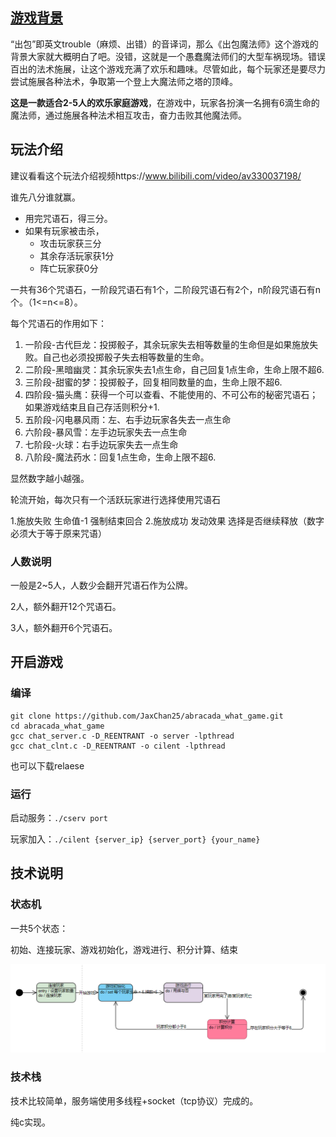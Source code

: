 ## [游戏背景](https://www.sohu.com/a/311836901_100185646)

“出包”即英文trouble（麻烦、出错）的音译词，那么《出包魔法师》这个游戏的背景大家就大概明白了吧。没错，这就是一个愚蠢魔法师们的大型车祸现场。错误百出的法术施展，让这个游戏充满了欢乐和趣味。尽管如此，每个玩家还是要尽力尝试施展各种法术，争取第一个登上大魔法师之塔的顶峰。



**这是一款适合2-5人的欢乐家庭游戏**，在游戏中，玩家各扮演一名拥有6滴生命的魔法师，通过施展各种法术相互攻击，奋力击败其他魔法师。



## 玩法介绍

建议看看这个玩法介绍视频https://www.bilibili.com/video/av330037198/

谁先八分谁就赢。

- 用完咒语石，得三分。
- 如果有玩家被击杀，
  - 攻击玩家获三分
  - 其余存活玩家获1分
  - 阵亡玩家获0分



一共有36个咒语石，一阶段咒语石有1个，二阶段咒语石有2个，n阶段咒语石有n个。（1<=n<=8）。

每个咒语石的作用如下：

1. 一阶段-古代巨龙：投掷骰子，其余玩家失去相等数量的生命但是如果施放失败。自己也必须投掷骰子失去相等数量的生命。
2. 二阶段-黑暗幽灵：其余玩家失去1点生命，自己回复1点生命，生命上限不超6.
3. 三阶段-甜蜜的梦：投掷骰子，回复相同数量的血，生命上限不超6.
4. 四阶段-猫头鹰：获得一个可以查看、不能使用的、不可公布的秘密咒语石；如果游戏结束且自己存活则积分+1.
5. 五阶段-闪电暴风雨：左、右手边玩家各失去一点生命
6. 六阶段-暴风雪：左手边玩家失去一点生命
7. 七阶段-火球：右手边玩家失去一点生命
8. 八阶段-魔法药水：回复1点生命，生命上限不超6.

显然数字越小越强。



轮流开始，每次只有一个活跃玩家进行选择使用咒语石

1.施放失败
生命值-1
强制结束回合
2.施放成功
发动效果
选择是否继续释放（数字必须大于等于原来咒语）



### 人数说明

一般是2~5人，人数少会翻开咒语石作为公牌。

2人，额外翻开12个咒语石。

3人，额外翻开6个咒语石。



## 开启游戏

### 编译

```
git clone https://github.com/JaxChan25/abracada_what_game.git
cd abracada_what_game
gcc chat_server.c -D_REENTRANT -o server -lpthread
gcc chat_clnt.c -D_REENTRANT -o cilent -lpthread
```

也可以下载relaese



### 运行

启动服务：`./cserv port`

玩家加入：`./cilent {server_ip} {server_port} {your_name}`





## 技术说明

### 状态机

一共5个状态：

初始、连接玩家、游戏初始化，游戏进行、积分计算、结束

![状态机](/img/game_state.png)



### 技术栈

技术比较简单，服务端使用多线程+socket（tcp协议）完成的。

纯c实现。

